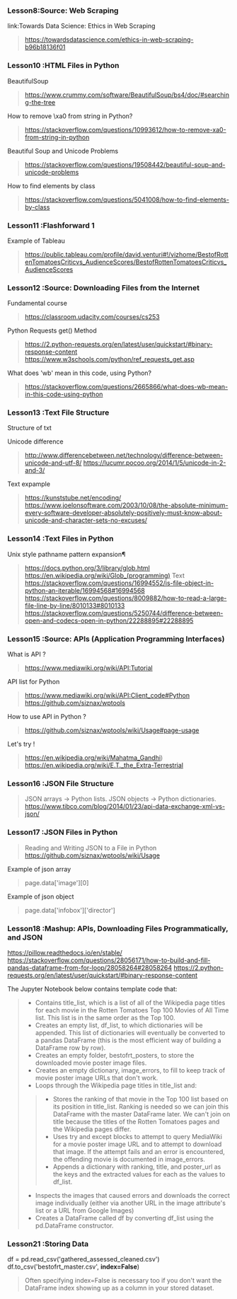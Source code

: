 ### Lesson8:Source: Web Scraping
link:Towards Data Science: Ethics in Web Scraping
>https://towardsdatascience.com/ethics-in-web-scraping-b96b18136f01<br>


### Lesson10 :HTML Files in Python
BeautifulSoup
> https://www.crummy.com/software/BeautifulSoup/bs4/doc/#searching-the-tree<br>

How to remove \xa0 from string in Python?
> https://stackoverflow.com/questions/10993612/how-to-remove-xa0-from-string-in-python<br>

Beautiful Soup and Unicode Problems
> https://stackoverflow.com/questions/19508442/beautiful-soup-and-unicode-problems<br>

How to find elements by class
> https://stackoverflow.com/questions/5041008/how-to-find-elements-by-class<br>


### Lesson11 :Flashforward 1
Example of Tableau 
>https://public.tableau.com/profile/david.venturi#!/vizhome/BestofRottenTomatoesCriticvs_AudienceScores/BestofRottenTomatoesCriticvs_AudienceScores

### Lesson12 :Source: Downloading Files from the Internet

Fundamental course 
> https://classroom.udacity.com/courses/cs253<br>

Python Requests get() Method
> https://2.python-requests.org/en/latest/user/quickstart/#binary-response-content<br>
> https://www.w3schools.com/python/ref_requests_get.asp 

What does 'wb' mean in this code, using Python? 
> https://stackoverflow.com/questions/2665866/what-does-wb-mean-in-this-code-using-python

### Lesson13 :Text File Structure
Structure of txt

Unicode difference
> http://www.differencebetween.net/technology/difference-between-unicode-and-utf-8/
> https://lucumr.pocoo.org/2014/1/5/unicode-in-2-and-3/

Text expample
> https://kunststube.net/encoding/
> https://www.joelonsoftware.com/2003/10/08/the-absolute-minimum-every-software-developer-absolutely-positively-must-know-about-unicode-and-character-sets-no-excuses/

### Lesson14 :Text Files in Python
Unix style pathname pattern expansion¶
> https://docs.python.org/3/library/glob.html
> https://en.wikipedia.org/wiki/Glob_(programming)
Text 
> https://stackoverflow.com/questions/16994552/is-file-object-in-python-an-iterable/16994568#16994568
> https://stackoverflow.com/questions/8009882/how-to-read-a-large-file-line-by-line/8010133#8010133
> https://stackoverflow.com/questions/5250744/difference-between-open-and-codecs-open-in-python/22288895#22288895
### Lesson15 :Source: APIs (Application Programming Interfaces)
What is API ?
> https://www.mediawiki.org/wiki/API:Tutorial

API list for Python
> https://www.mediawiki.org/wiki/API:Client_code#Python
> https://github.com/siznax/wptools

How to use API in Python ?
> https://github.com/siznax/wptools/wiki/Usage#page-usage

Let's try !
> https://en.wikipedia.org/wiki/Mahatma_Gandhi)
> https://en.wikipedia.org/wiki/E.T._the_Extra-Terrestrial

### Lesson16 :JSON File Structure

> JSON arrays → Python lists. JSON objects → Python dictionaries.
https://www.tibco.com/blog/2014/01/23/api-data-exchange-xml-vs-json/

###  Lesson17 :JSON Files in Python

> Reading and Writing JSON to a File in Python
https://github.com/siznax/wptools/wiki/Usage

Example of json array
> page.data['image'][0]

Example of json object 
> page.data['infobox']['director']

###  Lesson18 :Mashup: APIs, Downloading Files Programmatically, and JSON
https://pillow.readthedocs.io/en/stable/
https://stackoverflow.com/questions/28056171/how-to-build-and-fill-pandas-dataframe-from-for-loop/28058264#28058264
https://2.python-requests.org/en/latest/user/quickstart/#binary-response-content


The Jupyter Notebook below contains template code that:
> - Contains title_list, which is a list of all of the Wikipedia page titles for each movie in the Rotten Tomatoes Top 100 Movies of All Time list. This list is in the same order as the Top 100.
> - Creates an empty list, df_list, to which dictionaries will be appended. This list of dictionaries will eventually be converted to a pandas DataFrame (this is the most efficient way of building a DataFrame row by row).
> - Creates an empty folder, bestofrt_posters, to store the downloaded movie poster image files.
> - Creates an empty dictionary, image_errors, to fill to keep track of movie poster image URLs that don't work.
> - Loops through the Wikipedia page titles in title_list and:
> >  - Stores the ranking of that movie in the Top 100 list based on its position in title_list. Ranking is needed so we can join this DataFrame with the master DataFrame later. We can't join on title because the titles of the Rotten Tomatoes pages and the Wikipedia pages differ.
> > - Uses try and except blocks to attempt to query MediaWiki for a movie poster image URL and to attempt to download that image. If the attempt fails and an error is encountered, the offending movie is documented in image_errors.
> >  - Appends a dictionary with ranking, title, and poster_url as the keys and the extracted values for each as the values to df_list.
> - Inspects the images that caused errors and downloads the correct image individually (either via another URL in the image attribute's list or a URL from Google Images)
> - Creates a DataFrame called df by converting df_list using the pd.DataFrame constructor.

###  Lesson21 :Storing Data
df = pd.read_csv('gathered_assessed_cleaned.csv')<br>
df.to_csv('bestofrt_master.csv', **index=False**)<br>
> Often specifying index=False is necessary too if you don't want the DataFrame index showing up as a column in your stored dataset.

